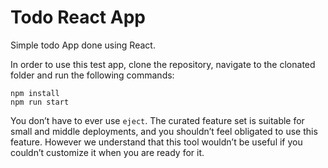 # Todo React App

Simple todo App done using React.

In order to use this test app, clone the repository, navigate to the clonated folder and run the following commands:

```
npm install
npm run start
```
You don’t have to ever use `eject`. The curated feature set is suitable for small and middle deployments, and you shouldn’t feel obligated to use this feature. However we understand that this tool wouldn’t be useful if you couldn’t customize it when you are ready for it.
